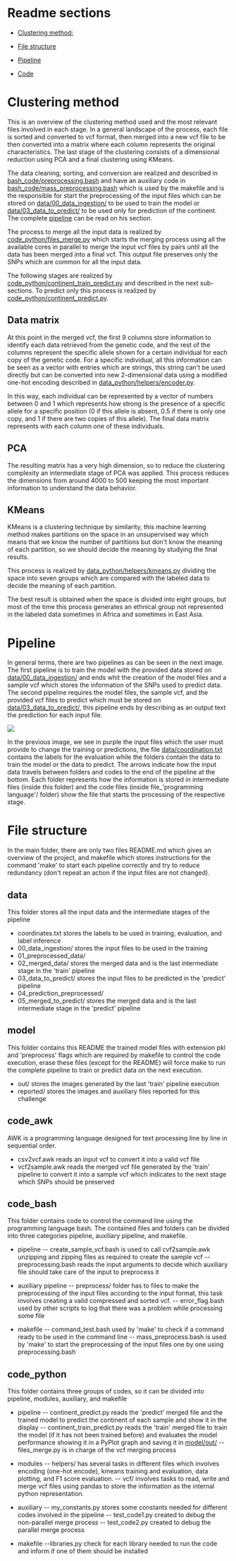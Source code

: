 # Readme sections

- [Clustering method:](#Clustering-method)

- [File structure](#File-structure)

- [Pipeline](#Pipeline)

- [Code](#Code)

# Clustering method

This is an overview of the clustering method used and the most relevant files involved in each stage. In a general landscape of the process, each file is sorted and converted to vcf format, then merged into a new vcf file to be then converted into a matrix where each column represents the original characteristics. The last stage of the clustering consists of a dimensional reduction using PCA and a final clustering using KMeans.

The data cleaning, sorting, and conversion are realized and described in [bash_code/preprocessing.bash](bash_code/preprocessing.bash) and have an auxiliary code in [bash_code/mass_preprocessing.bash](bash_code/mass_preprocessing.bash) which is used by the makefile and is the responsible for start the preprocessing of the input files which can be stored on [data/00_data_ingestion/](data/00_data_ingestion/) to be used to train the model or [data/03_data_to_predict/](data/03_data_to_predict/) to be used only for prediction of the continent. The complete [pipeline](#Pipeline) can be read on his section.

The process to merge all the input data is realized by [code_python/files_merge.py](code_python/files_merge.py) which starts the merging process using all the available cores in parallel to merge the input vcf files by pairs until all the data has been merged into a final vcf. This output file preserves only the SNPs which are common for all the input data.

The following stages are realized by [code_python/continent_train_predict.py](code_python/continent_train_predict.py) and described in the next sub-sections. To predict only this process is realized by [code_python/continent_predict.py](code_python/continent_predict.py).

## Data matrix

At this point in the merged vcf, the first 9 columns store information to identify each data retrieved from the genetic code, and the rest of the columns represent the specific allele shown for a certain individual for each copy of the genetic code. For a specific individual, all this information can be seen as a vector with entries which are strings, this string can't be used directly but can be converted into new 2-dimensional data using a modified one-hot encoding described in [data_python/helpers/encoder.py](data_python/helpers/encoder.py).

In this way, each individual can be represented by a vector of numbers between 0 and 1 which represents how strong is the presence of a specific allele for a specific position (0 if this allele is absent, 0.5 if there is only one copy, and 1 if there are two copies of this allele). The final data matrix represents with each column one of these individuals.

## PCA

The resulting matrix has a very high dimension, so to reduce the clustering complexity an intermediate stage of PCA was applied. This process reduces the dimensions from around 4000 to 500 keeping the most important information to understand the data behavior.

## KMeans

KMeans is a clustering technique by similarity, this machine learning method makes partitions on the space in an unsupervised way which means that we know the number of partitions but don't know the meaning of each partition, so we should decide the meaning by studying the final results.

This process is realized by [data_python/helpers/kmeans.py](data_python/helpers/kmeans.py) dividing the space into seven groups which are compared with the labeled data to decide the meaning of each partition.

The best result is obtained when the space is divided into eight groups, but most of the time this process generates an ethnical group not represented in the labeled data sometimes in Africa and sometimes in East Asia.

# Pipeline

In general terms, there are two pipelines as can be seen in the next image. The first pipeline is to train the model with the provided data stored on [data/00_data_ingestion/](data/00_data_ingestion/) and ends whit the creation of the model files and a sample vcf which stores the information of the SNPs used to predict data. The second pipeline requires the model files, the sample vcf, and the provided vcf files to predict which must be stored on [data/03_data_to_predict/](data/03_data_to_predict/), this pipeline ends by describing as an output text the prediction for each input file.

![](model/reported/pipeline.png)

In the previous image, we see in purple the input files which the user must provide to change the training or predictions, the file [data/coordination.txt](data/coordination.txt) contains the labels for the evaluation while the folders contain the data to train the model or the data to predict. The arrows indicate how the input data travels between folders and codes to the end of the pipeline at the bottom. Each folder represents how the information is stored in intermediate files (inside this folder) and the code files (inside file_'programming language'/ folder) show the file that starts the processing of the respective stage.

# File structure

In the main folder, there are only two files README.md which gives an overview of the project, and makefile which stores instructions for the command 'make' to start each pipeline correctly and try to reduce redundancy (don't repeat an action if the input files are not changed).

## data

This folder stores all the input data and the intermediate stages of the pipeline

- coordinates.txt stores the labels to be used in training, evaluation, and label inference
- 00_data_ingestion/ stores the input files to be used in the training
- 01_preprocessed_data/
- 02_merged_data/ stores the merged data and is the last intermediate stage in the 'train' pipeline
- 03_data_to_predict/ stores the input files to be predicted in the 'predict' pipeline
- 04_prediction_preprocessed/
- 05_merged_to_predict/ stores the merged data and is the last intermediate stage in the 'predict' pipeline

## model

This folder contains this README the trained model files with extension pkl and 'preprocess' flags which are required by makefile to control the code execution, erase these files (except for the README) will force make to run the complete pipeline to train or predict data on the next execution.

- out/ stores the images generated by the last 'train' pipeline execution
- reported/ stores the images and auxiliary files reported for this challenge

## code_awk

AWK is a programming language designed for text processing line by line in sequential order.

- csv2vcf.awk reads an input vcf to convert it into a valid vcf file
- vcf2sample.awk reads the merged vcf file generated by the 'train' pipeline to convert it into a sample vcf which indicates to the next stage which SNPs should be preserved

## code_bash

This folder contains code to control the command line using the programming language bash. The contained files and folders can be divided into three categories pipeline, auxiliary pipeline, and makefile.

- pipeline
-- create_sample_vcf.bash is used to call cvf2sample.awk unzipping and zipping files as required to create the sample vcf
-- preprocessing.bash reads the input arguments to decide which auxiliary file should take care of the input to preprocess it

- auxiliary pipeline
-- preprocess/ folder has to files to make the preprocessing of the input files according to the input format, this task involves creating a valid compressed and sorted vcf.
-- error_flag.bash used by other scripts to log that there was a problem while processing some file

- makefile
-- command_test.bash used by 'make' to check if a command ready to be used in the command line
-- mass_preprocess.bash is used by 'make' to start the preprocessing of the input files one by one using preprocessing.bash

## code_python

This folder contains three groups of codes, so it can be divided into pipeline, modules, auxiliary, and makefile

- pipeline
-- continent_predict.py  reads the 'predict' merged file and the trained model to predict the continent of each sample and show it in the display
-- continent_train_predict.py reads the 'train' merged file to train the model (if it has not been trained before) and evaluates the model performance showing it in a PyPlot graph and saving it in [model/out/](model/out/)
-- files_merge.py is in charge of the vcf merging process

- modules
-- helpers/ has several tasks in different files which involves encoding (one-hot encode), kmeans training and evaluation, data plotting, and F1 score evaluation. 
-- vcf/ involves tasks to read, write and merge vcf files using pandas to store the information as the internal python representation.

- auxiliary
-- my_constants.py stores some constants needed for different codes involved in the pipeline
-- test_code1.py created to debug the non-parallel merge process
-- test_code2.py created to debug the parallel merge process

- makefile
--libraries.py check for each library needed to run the code and inform if one of them should be installed
